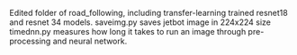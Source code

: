 Edited folder of road_following, including transfer-learning trained resnet18 and resnet 34 models.
saveimg.py saves jetbot image in 224x224 size
timednn.py measures how long it takes to run an image through pre-processing and neural network.